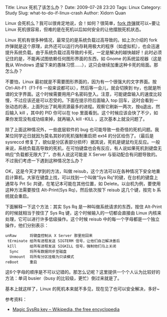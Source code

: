 Title: Linux 死机了该怎么办？
Date: 2009-07-28 23:20
Tags: Linux
Category: Study
Slug: what-to-do-if-linux-crash
Author: Xidorn Quan

Linux 会死机么？我可以很肯定地说，会！如何？很简单，[fork 炸弹](http://zh.wikipedia.org/zh/Fork%E7%82%B8%E5%BC%B9)就可以~要让 Linux 死机很容易，但难的是在死机以后如何安全的让他摆脱死机状态。

Linux 死机有很多种情况，最常见的是系统负载过高导致的。如上次介绍的 fork 炸弹就是这个原理，此外还可以运行内存耗用极大的程序（如虚拟机），也会迅速提升系统负载。由于系统负载过高导致的卡死，一定是解决的越快越好！此时必须记住的是，不能再试图依赖任何图形界面的东西，如 Gnome 的系统监视器（这是我从 Windows 遗留下来的愚昧习惯……），这只会继续加重这种卡死的局面。那怎么办？

不要怕，Linux 最初就是不需要图形界面的，因为有一个很强大的文字界面。按 Ctrl-Alt-F1（F1-F6 一般来说都可以），然后等一会儿，就会切换到 tty，也就是所谓的文字界面。这个时候需要用用户名密码登入。注意，可能键盘输入的速度比较慢，不过应该还是可以忍受的。下面在提示符后面输入 top 回车，这时会看到一张动态的表，上面列出了耗用资源最多的进程。观察它刷新一两次，按q退出，然后输入 kill ，其中的 PID 你可以在 top 里面看到。这个时候应该会快了不少，如果你发现没有成功结束掉，就再输入 kill -KILL ，这次基本上就没问题了。

除了上面这种情况外，一些底层软件的 bug 也可能导致一些奇怪的死机问题。我某位同学近日就因为莫名其妙的死机强制重启把 ext4 的分区给伤了。（最后是 sysreccd 修复了，貌似是分区表部分损坏）据其说，死机是键鼠均无反应。一般来说，系统负载高导致的死机，在可怕键盘也会有反应，有人说如果死机到键盘无响应“负载都无限大了”，亦有人说这可能是 X Server 与驱动配合有问题导致的。不过我们考虑一下遇到这种情况怎么办？

OK，这是今天才学到的方法，叫做 reisub，这个方法可以在各种情况下安全地重启计算机。大家在键盘上找，可以找到一个叫做“Sys Rq”的键，在台机的键盘上通常与 Prt Sc 共键，在笔记本可能在其他位置，如 Delete。以台机为例，要使用这种方法需要按住 Alt-Print(Sys Rq)，然后依次按下 reisub 这几个键，按完 b 系统就会重启。

下面解释一下这个方法：其实 Sys Rq 是一种叫做系统请求的东西，按住 Alt-Print 的时候就相当于按住了 Sys Rq 键，这个时候输入的一切都会直接由 Linux 内核来处理，它可以进行许多低级操作。这个时候 reisub 中的每一个字母都是一个独立操作，他们分别表示：

    unRaw      将键盘控制从 X Server 那里抢回来
     tErminate 给所有进程发送 SIGTERM 信号，让他们自己解决善后
     kIll      给所有进程发送 SIGKILL 信号，强制他们马上关闭
      Sync     将所有数据同步至磁盘
      Unmount  将所有分区挂载为只读模式
    reBoot     重启

这6个字母的顺序是不可以记错的。那怎么记呢？这里提供一个个人认为比较好的方法：单词 busier（busy 的比较级，更忙）倒过来就是了。

基本上就这样了，Linux 的死机本来就不多见，现在见了也可以安全解决，多好~

参考资料：

* [Magic SysRq key – Wikipedia, the free encyclopedia](http://en.wikipedia.org/wiki/Magic_SysRq_key)
